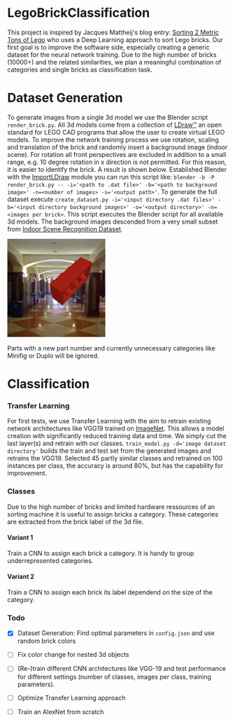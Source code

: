 # LegoBrickClassification
This project is inspired by Jacques Mattheij's blog entry: [Sorting 2 Metric Tons of Lego][1] who uses a Deep Learning approach to sort Lego bricks. Our first goal is to improve the software side, especially creating a generic dataset for the neural network training.
Due to the high number of bricks (10000+) and the related similarities, we plan a meaningful combination of categories and single bricks as classification task.

# Dataset Generation
To generate images from a single 3d model we use the Blender script `render_brick.py`. All 3d models come from a collection of [LDraw™][5] an open standard for LEGO CAD programs that allow the user to create virtual LEGO models. To improve the network training process we use rotation, scaling and translation of the brick and randomly insert a background image (indoor scene). For rotation all front perspectives are excluded in addition to a small range, e.g. 10 degree rotation in x direction is not permitted. For this reason, it is easier to identify the brick. A result is shown below. Established Blender with the [ImportLDraw][2] module you can run this script like: `blender -b -P render_brick.py -- -i='<path to .dat file>' -b='<path to background image>' -n=<number of images> -s='<output path>'`. To generate the full dataset execute `create_dataset.py -i='<input directory .dat files>' -b='<input directory background images>' -o='<output directory>' -n=<images per brick>`. This script executes the Blender script for all available 3d models. The background images descended from a very small subset from [Indoor Scene Recognition Dataset][3].

<img src="/examples/rendered_brick_noise.jpg" width="224">

Parts with a new part number and currently unnecessary categories like Minifig or Duplo will be ignored. 

# Classification

### Transfer Learning
For first tests, we use Transfer Learning with the aim to retrain existing network architectures like VGG19 trained on [ImageNet][3]. This allows a model creation with significantly reduced training data and time.
We simply cut the last layer(s) and retrain with our classes. `train_model.py -d='image dataset directory'` builds the train and test set from the generated images and retrains the VGG19. Selected 45 partly similar classes and retrained on 100 instances per class, the accuracy is around 80%, but has the capability for improvement.

### Classes
Due to the high number of bricks and limited hardware ressources of an sorting machine it is useful to assign bricks a category. These categories are extracted from the brick label of the 3d file.

#### Variant 1
Train a CNN to assign each brick a category. It is handy to group underrepresented categories.

#### Variant 2
Train a CNN to assign each brick its label dependend on the size of the category.


### Todo
- [x] Dataset Generation: Find optimal parameters in `config.json` and use random brick colors
- [ ] Fix color change for nested 3d objects
- [ ] (Re-)train different CNN architectures like VGG-19 and test performance for different settings (number of classes, images per class, training parameters). 
- [ ] Optimize Transfer Learning approach
- [ ] Train an AlexNet from scratch


[1]: https://jacquesmattheij.com/sorting-two-metric-tons-of-lego/
[2]: https://github.com/TobyLobster/ImportLDraw
[3]: http://web.mit.edu/torralba/www/indoor.html
[4]: http://image-net.org/
[5]: http://www.ldraw.org/

